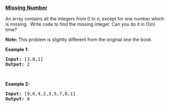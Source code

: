 ### [Missing Number](https://leetcode.com/problems/missing-number-lcci)

<p>An array&nbsp;contains all the integers from 0 to n, except for one number which is missing.&nbsp; Write code to find the missing integer. Can you do it in O(n) time?</p>

<p><strong>Note: </strong>This problem is slightly different from the original one the book.</p>

<p><strong>Example 1: </strong></p>

<pre>
<strong>Input: </strong>[3,0,1]
<strong>Output: </strong>2</pre>

<p>&nbsp;</p>

<p><strong>Example 2: </strong></p>

<pre>
<strong>Input: </strong>[9,6,4,2,3,5,7,0,1]
<strong>Output: </strong>8
</pre>

